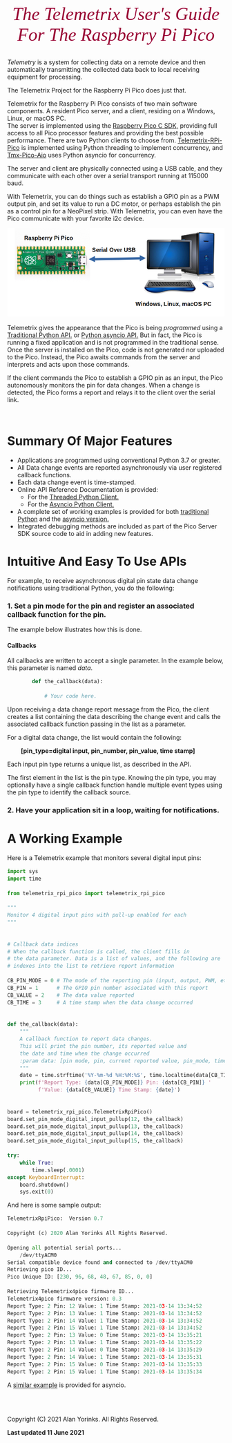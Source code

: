 

<div style="text-align:center;color:#990033; font-family:times, serif;font-size:3em"><i>The Telemetrix User's Guide</i></div>
<div style="text-align:center;color:#990033; font-family:times, serif;font-size:3em"><i>For The Raspberry Pi Pico  </i></div>

<br>


*Telemetry* is a system for collecting data on a remote device and then 
automatically transmitting the collected data back to local receiving equipment for 
processing.

The 
Telemetrix Project
for the Raspberry Pi Pico does just that.

Telemetrix for the Raspberry Pi Pico consists of two main software components. 
A resident Pico server, and a client, residing on a Windows, Linux, or macOS 
PC.  
The 
server is 
implemented using the 
[Raspberry Pico C SDK,](https://datasheets.raspberrypi.org/pico/raspberry-pi-pico-c-sdk.pdf)
providing full access to all Pico processor features 
and providing the best possible performance. 
There are two Python clients to choose from. 
[Telemetrix-RPi-Pico](https://github.com/MrYsLab/telemetrix-rpi-pico)
is implemented using Python threading to 
implement concurrency, and 
[Tmx-Pico-Aio](https://github.com/MrYsLab/tmx-pico-aio)
uses Python asyncio for concurrency.


The server and client are physically connected using a USB cable, and they
communicate with each other over a serial transport running at 115000 baud.

With Telemetrix, you can do things such as establish a GPIO pin as a PWM output pin, 
and set its value to run a DC motor, or perhaps establish the pin as a control pin for a 
NeoPixel strip. With 
Telemetrix, you can even have the Pico communicate with your favorite i2c device.

![](./images/tmx.png)

Telemetrix gives the appearance that the Pico is being _programmed_ using a
[Traditional Python API.](https://htmlpreview.github.io/?https://github.com/MrYsLab/telemetrix-rpi-pico/blob/master/html/telemetrix_rpi_pico/index.html)
or [Python asyncio API.](https://htmlpreview.github.io/?https://github.com/MrYsLab/tmx-pico-aio/blob/master/html/tmx_pico_aio/index.html#tmx_pico_aio.tmx_pico_aio.TmxPicoAio.reset_board)
But in fact, the Pico is running a fixed application and is not programmed in the 
traditional sense. Once the server is installed on the Pico, code is not generated nor 
uploaded to the Pico. Instead, 
the Pico awaits commands from the server and interprets and acts upon those commands.

If the client commands the Pico to establish a GPIO pin as an input, the Pico 
autonomously monitors the pin for data changes. When a change is detected, the 
Pico forms a report and relays it to the client over the serial link.


<br>

# Summary Of Major Features

* Applications are programmed using conventional Python 3.7 or greater.
* All Data change events are reported asynchronously via user registered callback functions. 
* Each data change event is time-stamped.
* Online API Reference Documentation is provided:
    * For the [Threaded Python Client.](https://htmlpreview.github.io/?https://github.com/MrYsLab/telemetrix-rpi-pico/blob/master/html/telemetrix_rpi_pico/index.html)
    * For the [Asyncio Python Client.](https://htmlpreview.github.io/?https://github.com/MrYsLab/tmx-pico-aio/blob/master/html/tmx_pico_aio/index.html)
* A complete set of working examples is provided for both [traditional Python](https://github.com/MrYsLab/telemetrix-rpi-pico/tree/master/examples)
  and the [asyncio version.](https://github.com/MrYsLab/tmx-pico-aio/tree/master/examples)
* Integrated debugging methods are included as part of the Pico Server 
  SDK source code to aid in adding new features.

# Intuitive And Easy To Use APIs

For example, to receive asynchronous digital pin state data change notifications using 
traditional Python, you do the following:


### 1. Set a pin mode for the pin and register an associated callback function for the pin. 

The example below illustrates how this is done.

#### Callbacks

All callbacks are written to accept a single parameter. In the example below, this 
parameter is named _data_. 


```python
        def the_callback(data):
     
            # Your code here.
```
Upon receiving a data change report message from the Pico,
the client 
creates a 
list containing the data describing the change event and calls the associated callback 
function 
passing in the list as a parameter.

For a digital data change, the list would contain the following:
    
&nbsp;&nbsp;&nbsp;&nbsp;&nbsp;&nbsp;&nbsp;&nbsp;**[pin_type=digital input, pin_number, pin_value, time stamp]**

Each input pin type returns a unique list, as described in the API.

The first element in the list is the pin type. Knowing the pin type, you may 
optionally have a single callback function handle multiple event types using the 
pin type to identify the callback source.

### 2. Have your application sit in a loop, waiting for notifications.

 
# A Working Example   

Here is a Telemetrix example that monitors several digital input pins:

```python
import sys
import time

from telemetrix_rpi_pico import telemetrix_rpi_pico

"""
Monitor 4 digital input pins with pull-up enabled for each
"""


# Callback data indices
# When the callback function is called, the client fills in 
# the data parameter. Data is a list of values, and the following are 
# indexes into the list to retrieve report information

CB_PIN_MODE = 0 # The mode of the reporting pin (input, output, PWM, etc.)
CB_PIN = 1      # The GPIO pin number associated with this report
CB_VALUE = 2    # The data value reported
CB_TIME = 3     # A time stamp when the data change occurred


def the_callback(data):
    """
    A callback function to report data changes.
    This will print the pin number, its reported value and
    the date and time when the change occurred
    :param data: [pin mode, pin, current reported value, pin_mode, timestamp]
    """
    date = time.strftime('%Y-%m-%d %H:%M:%S', time.localtime(data[CB_TIME]))
    print(f'Report Type: {data[CB_PIN_MODE]} Pin: {data[CB_PIN]} '
          f'Value: {data[CB_VALUE]} Time Stamp: {date}')


board = telemetrix_rpi_pico.TelemetrixRpiPico()
board.set_pin_mode_digital_input_pullup(12, the_callback)
board.set_pin_mode_digital_input_pullup(13, the_callback)
board.set_pin_mode_digital_input_pullup(14, the_callback)
board.set_pin_mode_digital_input_pullup(15, the_callback)

try:
    while True:
        time.sleep(.0001)
except KeyboardInterrupt:
    board.shutdown()
    sys.exit(0)
```

And here is some sample output:

```python
TelemetrixRpiPico:  Version 0.7

Copyright (c) 2020 Alan Yorinks All Rights Reserved.

Opening all potential serial ports...
	/dev/ttyACM0
Serial compatible device found and connected to /dev/ttyACM0
Retrieving pico ID...
Pico Unique ID: [230, 96, 68, 48, 67, 85, 0, 0]

Retrieving Telemetrix4pico firmware ID...
Telemetrix4pico firmware version: 0.3
Report Type: 2 Pin: 12 Value: 1 Time Stamp: 2021-03-14 13:34:52
Report Type: 2 Pin: 13 Value: 1 Time Stamp: 2021-03-14 13:34:52
Report Type: 2 Pin: 14 Value: 1 Time Stamp: 2021-03-14 13:34:52
Report Type: 2 Pin: 15 Value: 1 Time Stamp: 2021-03-14 13:34:52
Report Type: 2 Pin: 13 Value: 0 Time Stamp: 2021-03-14 13:35:21
Report Type: 2 Pin: 13 Value: 1 Time Stamp: 2021-03-14 13:35:22
Report Type: 2 Pin: 14 Value: 0 Time Stamp: 2021-03-14 13:35:29
Report Type: 2 Pin: 14 Value: 1 Time Stamp: 2021-03-14 13:35:31
Report Type: 2 Pin: 15 Value: 0 Time Stamp: 2021-03-14 13:35:33
Report Type: 2 Pin: 15 Value: 1 Time Stamp: 2021-03-14 13:35:34


```
A [similar example](https://github.com/MrYsLab/tmx-pico-aio/blob/master/examples/digital_input_pullup.py)
is provided for asyncio.


<br>
<br>

Copyright (C) 2021 Alan Yorinks. All Rights Reserved.

**Last updated 11 June 2021**

